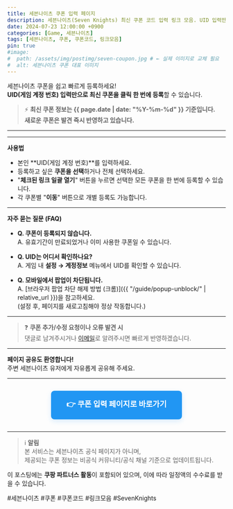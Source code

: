 ```yaml
---
title: 세븐나이츠 쿠폰 입력 페이지
description: 세븐나이츠(Seven Knights) 최신 쿠폰 코드 입력 링크 모음. UID 입력만으로 간편하게 여러 쿠폰을 한 번에 등록하세요. 모바일/PC 모두 지원, 팝업 차단 안내 및 자주 묻는 질문 포함.
date: 2024-07-23 12:00:00 +0900
categories: [Game, 세븐나이츠]
tags: [세븐나이츠, 쿠폰, 쿠폰코드, 링크모음]
pin: true
#image:
#  path: /assets/img/postimg/seven-coupon.jpg # ← 실제 이미지로 교체 필요
#  alt: 세븐나이츠 쿠폰 대표 이미지
---
```


세븐나이츠 쿠폰을 쉽고 빠르게 등록하세요!  
**UID(게임 계정 번호) 입력만으로 최신 쿠폰을 클릭 한 번에 등록**할 수 있습니다.

> ⚡️ **최신 쿠폰 정보는 {{ page.date | date: "%Y-%m-%d" }} 기준입니다.  
> 새로운 쿠폰은 발견 즉시 반영하고 있습니다.**

---

<script src="https://ads-partners.coupang.com/g.js"></script>
<script>
	new PartnersCoupang.G({"id":891678,"template":"carousel","trackingCode":"AF5721025","width":"600","height":"200","tsource":""});
</script>

---

**사용법**

- 본인 **UID(게임 계정 번호)**를 입력하세요.
- 등록하고 싶은 **쿠폰을 선택**하거나 전체 선택하세요.
- "**체크된 링크 일괄 열기**" 버튼을 누르면 선택한 모든 쿠폰을 한 번에 등록할 수 있습니다.
- 각 쿠폰별 "**이동**" 버튼으로 개별 등록도 가능합니다.

---

**자주 묻는 질문 (FAQ)**

- **Q. 쿠폰이 등록되지 않습니다.**  
  A. 유효기간이 만료되었거나 이미 사용한 쿠폰일 수 있습니다.

- **Q. UID는 어디서 확인하나요?**  
  A. 게임 내 **설정 → 계정정보** 메뉴에서 UID를 확인할 수 있습니다.

- **Q. 모바일에서 팝업이 차단됩니다.**  
  A. [브라우저 팝업 차단 해제 방법 (크롬)]({{ "/guide/popup-unblock/" | relative_url }})을 참고하세요.  
  (설정 후, 페이지를 새로고침해야 정상 작동합니다.)

---

> ❓ **쿠폰 추가/수정 요청이나 오류 발견 시**  
> 댓글로 남겨주시거나 [이메일](mailto:aoperat@gmail.com)로 알려주시면 빠르게 반영하겠습니다.

---

**페이지 공유도 환영합니다!**  
주변 세븐나이츠 유저에게 자유롭게 공유해 주세요.

---

<div style="text-align: center; margin: 2em 0;">
  <a href="https://aoperat.github.io/daebomul/coupon-seven.html" target="_blank" style="display: inline-block; background: #2196f3; color: #fff; font-size: 1.25em; font-weight: bold; padding: 1em 2em; border-radius: 8px; text-decoration: none; box-shadow: 0 4px 12px rgba(33,150,243,.18); transition: background 0.2s;">
    👉 쿠폰 입력 페이지로 바로가기
  </a>
</div>

---

> ℹ️ **알림**  
> 본 서비스는 세븐나이츠 공식 페이지가 아니며,  
> 제공되는 쿠폰 정보는 비공식 커뮤니티/공식 채널 기준으로 업데이트됩니다.

이 포스팅에는 **쿠팡 파트너스 활동**이 포함되어 있으며, 이에 따라 일정액의 수수료를 받을 수 있습니다.

#세븐나이츠 #쿠폰 #쿠폰코드 #링크모음 #SevenKnights

